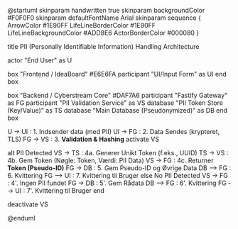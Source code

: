 @startuml
skinparam handwritten true
skinparam backgroundColor #F0F0F0
skinparam defaultFontName Arial
skinparam sequence {
    ArrowColor #1E90FF
    LifeLineBorderColor #1E90FF
    LifeLineBackgroundColor #ADD8E6
    ActorBorderColor #000080
}

title PII (Personally Identifiable Information) Handling Architecture

actor "End User" as U

box "Frontend / IdeaBoard" #E6E6FA
    participant "UI/Input Form" as UI
end box

box "Backend / Cyberstream Core" #DAF7A6
    participant "Fastify Gateway" as FG
    participant "PII Validation Service" as VS
    database "PII Token Store (Key/Value)" as TS
    database "Main Database (Pseudonymized)" as DB
end box

U -> UI : 1. Indsender data (med PII)
UI -> FG : 2. Data Sendes (krypteret, TLS)
FG -> VS : 3. **Validation & Hashing**
activate VS

alt PII Detected
    VS -> TS : 4a. Generer Unikt Token (f.eks., UUID)
    TS -> VS : 4b. Gem Token (Nøgle: Token, Værdi: PII Data)
    VS -> FG : 4c. Returner **Token (Pseudo-ID)**
    FG -> DB : 5. Gem Pseudo-ID og Øvrige Data
    DB --> FG : 6. Kvittering
    FG --> UI : 7. Kvittering til Bruger
else No PII Detected
    VS -> FG : 4'. Ingen PII fundet
    FG -> DB : 5'. Gem Rådata
    DB --> FG : 6'. Kvittering
    FG --> UI : 7'. Kvittering til Bruger
end

deactivate VS

@enduml


